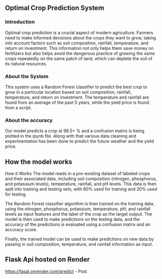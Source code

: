 ## Optimal Crop Prediction System

### Introduction
Optimal crop prediction is a crucial aspect of modern agriculture. Farmers need to make informed decisions about the crops they want to grow, 
taking into account factors such as soil composition, rainfall, temperature, and return on investment. This information not only helps them 
save money on fertilizers but also helps avoid the dangerous practice of growing the same crops repeatedly on the same patch of land, which 
can deplete the soil of its natural resources.

### About the System
This system uses a Random Forest classifier to predict the best crop to grow in a particular location based on soil composition, rainfall, temperature, 
and return on investment. The temperature and rainfall are found from an average of the past 5 years, while the yield price is found from a script.

### About the accuracy
Our model predicts a crop at 98.5+ % and a confusion matrix is being plotted in the ipynb file. Along with that various data cleaning and experimentation
has been done to predict the future weather and the yield price.


## How the model works
How it Works
The model reads in a pre-existing dataset of labeled crops and their associated data, including soil composition (nitrogen, phosphorus, and potassium levels), temperature, rainfall, and pH levels. This data is then split into training and testing sets, with 80% used for training and 20% used for testing.

The Random Forest classifier algorithm is then trained on the training data, using the nitrogen, phosphorus, potassium, temperature, pH, and rainfall levels as input features and the label of the crop as the target output. The model is then used to make predictions on the testing data, and the accuracy of the predictions is evaluated using a confusion matrix and an accuracy score.

Finally, the trained model can be used to make predictions on new data by passing in soil composition, temperature, and rainfall information as input.

## Flask Api hosted on Render
https://fasal.onrender.com/predict - Post 
